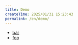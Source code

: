 ```yaml
---
title: Demo
createTime: 2025/01/31 15:23:43
permalink: /en/demo/
---
```


- [bar](./bar.md)
- [foo](./foo.md)
